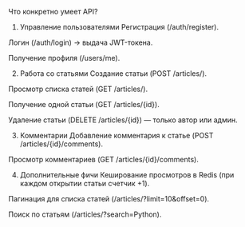 Что конкретно умеет API?
1. Управление пользователями
Регистрация (/auth/register).

Логин (/auth/login) → выдача JWT-токена.

Получение профиля (/users/me).

2. Работа со статьями
Создание статьи (POST /articles/).

Просмотр списка статей (GET /articles/).

Получение одной статьи (GET /articles/{id}).

Удаление статьи (DELETE /articles/{id}) — только автор или админ.

3. Комментарии
Добавление комментария к статье (POST /articles/{id}/comments).

Просмотр комментариев (GET /articles/{id}/comments).

4. Дополнительные фичи
Кеширование просмотров в Redis (при каждом открытии статьи счетчик +1).

Пагинация для списка статей (/articles/?limit=10&offset=0).

Поиск по статьям (/articles/?search=Python).